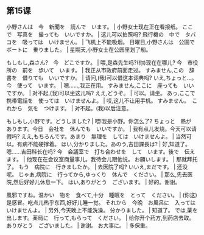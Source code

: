 ## 第15课


小野さんは　今　新聞を　読んで　います。  |  小野女士现在正在看报纸。
ここで　写真を　撮っても　いいですか。  |  这儿可以拍照吗?
飛行機の　中で　タバコを　吸っては　いけません。  |  飞机上不能吸烟。
日曜日,小野さんは　公園で　ボートに　乗りました。  |  星期天,小野女士在公园里划了船。


もしもし,森さん?　今　どこですか。  |  喂,是森先生吗?(你)现在在哪儿?
今　市役所の　前を　歩いて　います。  |  我正从市政府前面走过。
すみません,この　辞書を　借りても　いいですか。  |  请问,(我)可以借这本词典吗?
いえ,ちょっと…。今　使って　います。  |  嗯……,我正在用。
すみません,ここに　座っても　いいですか。  |  对不起,(我)可以坐这儿吗?
ええ,どうぞ。  |  可以。请坐。
あっ,ここで　携帯電話を　使っては　いけませんよ。  |  哎,这儿不让用手机。
すみません。　これから　気を　つけます。  |  对不起。(我)以后注意。


もしもし,小野です。どうしました?  |  喂!我是小野。你怎么了?
ちょっと　熱が　あります。今日　会社を　休んでも　いいですか。  |  我有点儿发烧。今天可以请假吗?
ええ,もちろんです。あまり　無理を　しては　いけませんよ。  |  当然可以。有病不能硬撑着。
はい,分かりました。あのう,吉田課長は?  |  好,知道了。嗯……吉田科长在吗?
今　会議室で　打ち合わせを　して　います。後で　伝えます。  |  他现在在会议室商量事儿。我待会儿跟他说。
お願いします。  |  那就拜托了。
もう　病院に　行きましたか。  |  去医院了吗?
いいえ,まだです。  |  还没呢。
じゃあ,病院に　行ってから,ゆっくり　休んで　ください。  |  那么,先去医院,然后好好儿休息一下。
はい,ありがとう　ございます。  |  好的。谢谢。


風邪ですね。温かい　物を　食べて,十分　睡眠を　とって　ください。  |  (你这)是感冒。吃点儿热乎东西,好好儿睡一觉。
それから　今晩　お風呂に　入っては　いけませんよ。  |  另外,今天晚上不能洗澡。
分かりました。  |  知道了。
では,薬を　出します。薬局に　行って,もらって　ください。  |  给你开个药方,到药店去取。
ありがとう　ございました。  |  谢谢。
お大事に。  |  多保重。